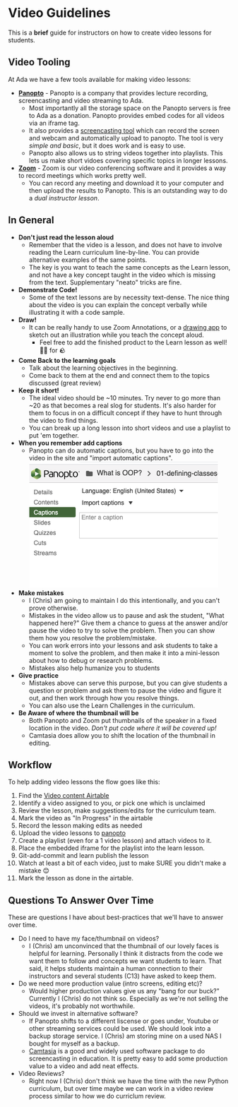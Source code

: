 # Video Guidelines

This is a **brief** guide for instructors on how to create video lessons for students.

## Video Tooling

At Ada we have a few tools available for making video lessons:

* **[Panopto](https://adaacademy.hosted.panopto.com/)** - Panopto is a company that provides lecture recording, screencasting and video streaming to Ada.  
  * Most importantly all the storage space on the Panopto servers is free to Ada as a donation.  Panopto provides embed codes for all videos via an iframe tag.
  * It also provides a [screencasting tool](https://adaacademy.hosted.panopto.com/Panopto/Cache/10.3.1.00010/Software/Panopto%20Recorder.pkg?arch=None&useCustomBinary=True) which can record the screen and webcam and automatically upload to panopto.  The tool is very _simple and basic_, but it does work and is easy to use.
  * Panopto also allows us to string videos together into playlists.  This lets us make short vidoes covering specific topics in longer lessons.
* **[Zoom](https://zoom.us)** - Zoom is our video conferencing software and it provides a way to record meetings which works pretty well.  
  * You can record any meeting and download it to your computer and then upload the results to Panopto.  This is an outstanding way to do a _dual instructor lesson_.


## In General

- **Don't just read the lesson aloud**
  - Remember that the video is a lesson, and does not have to involve reading the Learn curriculum line-by-line.  You can provide alternative examples of the same points.
  - The key is you want to teach the same concepts as the Learn lesson, and not have a key concept taught in the video which is missing from the text.  Supplementary "neato" tricks are fine.
- **Demonstrate Code!**
  - Some of the text lessons are by necessity text-dense.  The nice thing about the video is you can explain the concept verbally while illustrating it with a code sample.
- **Draw!**
  - It can be really handy to use Zoom Annotations, or a [drawing app](https://app.diagrams.net/) to sketch out an illustration while you teach the concept aloud.  
    - Feel free to add the finished product to the Learn lesson as well!  🐥🐥 for 🪨
- **Come Back to the learning goals**
  - Talk about the learning objectives in the beginning.
  - Come back to them at the end and connect them to the topics discussed (great review)
- **Keep it short!**
  - The ideal video should be ~10 minutes.  Try never to go more than ~20 as that becomes a real slog for students.  It's also harder for them to focus in on a difficult concept if they have to hunt through the video to find things.
  - You can break up a long lesson into short videos and use a playlist to put 'em together.
- **When you remember add captions**
  - Panopto can do automatic captions, but you have to go into the video in the site and "import automatic captions".
![Automatic Captions](../assets/automatic-captions.png)
- **Make mistakes**
  - I (Chris) am going to maintain I do this intentionally, and you can't prove otherwise.
  - Mistakes in the video allow us to pause and ask the student, "What happened here?"  Give them a chance to guess at the answer and/or pause the video to try to solve the problem.  Then you can show them how you resolve the problem/mistake.
  - You can work errors into your lessons and ask students to take a moment to solve the problem, and then make it into a mini-lesson about how to debug or research problems.
  - Mistakes also help humanize you to students
- **Give practice**
  - Mistakes above can serve this purpose, but you can give students a question or problem and ask them to pause the video and figure it out, and then work through how you resolve things.
  - You can also use the Learn Challenges in the curriculum.
- **Be Aware of where the thumbnail will be**
  - Both Panopto and Zoom put thumbnails of the speaker in a fixed location in the video.  *Don't put code where it will be covered up!*
  - Camtasia does allow you to shift the location of the thumbnail in editing.

## Workflow

To help adding video lessons the flow goes like this:

1.  Find the [Video content Airtable](https://airtable.com/tblXx1WLkPwJqp46T)
1.  Identify a video assigned to you, or pick one which is unclaimed
1.  Review the lesson, make suggestions/edits for the curriculum team.
1.  Mark the video as "In Progress" in the airtable
1.  Record the lesson making edits as needed
1.  Upload the video lessons to [panopto](https://adaacademy.hosted.panopto.com/Panopto/Pages/Sessions/List.aspx#folderID=%22bf8fa6c1-e3d3-46b2-b3f9-accb01698ec1%22)
1.  Create a playlist (even for a 1 video lesson) and attach videos to it.
1.  Place the embedded iframe for the playlist into the learn lesson.
1.  Git-add-commit and learn publish the lesson
1.  Watch at least a bit of each video, just to make SURE you didn't make a mistake 😊
1.  Mark the lesson as done in the airtable.

## Questions To Answer Over Time

These are questions I have about best-practices that we'll have to answer over time.

- Do I need to have my face/thumbnail on videos?
  - I (Chris) am unconvinced that the thumbnail of our lovely faces is helpful for learning.  Personally I think it distracts from the code we want them to follow and concepts we want students to learn.  That said, it helps students maintain a human connection to their instructors and several students (C13) have asked to keep them.
- Do we need more production value (intro screens, editing etc)?
  -  Would higher production values give us any "bang for our buck?"  Currently I (Chris) do not think so.  Especially as we're not selling the videos, it's probably not worthwhile.
- Should we invest in alternative software?
  - If Panopto shifts to a different liscense or goes under, Youtube or other streaming services could be used.  We should look into a backup storage service.  I (Chris) am storing mine on a used NAS I bought for myself as a backup.
  - [Camtasia](https://www.techsmith.com/camtasia-upgrade.html) is a good and widely used software package to do screencasting in education.  It is pretty easy to add some production value to a video and add neat effects. 
- Video Reviews?  
  - Right now I (Chris) don't think we have the time with the new Python curriculum, but over time maybe we can work in a video review process similar to how we do curriclum review.
